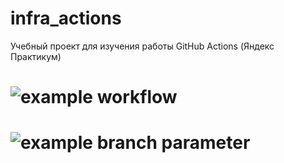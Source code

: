 # infra_actions
Учебный проект для изучения работы GitHub Actions (Яндекс Практикум)

# ![example workflow](https://github.com/github/docs/actions/workflows/main.yml/badge.svg)


# ![example branch parameter](https://github.com/github/docs/actions/workflows/main.yml/badge.svg?branch=feature-1)

